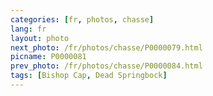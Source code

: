 ```yaml
---
categories: [fr, photos, chasse]
lang: fr
layout: photo
next_photo: /fr/photos/chasse/P0000079.html
picname: P0000081
prev_photo: /fr/photos/chasse/P0000084.html
tags: [Bishop Cap, Dead Springbock]
---
```

